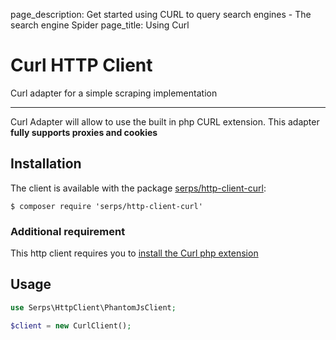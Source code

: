 page_description: Get started using CURL to query search engines - The search engine Spider
page_title: Using Curl

Curl HTTP Client
================

Curl adapter for a simple scraping implementation

---

Curl Adapter will allow to use the built in php CURL extension. This adapter **fully supports proxies and cookies**

Installation
------------

The client is available with the package 
[serps/http-client-curl](https://packagist.org/packages/serps/http-client-curl): 

``$ composer require 'serps/http-client-curl'``

### Additional requirement

This http client requires you to [install the Curl php extension](http://php.net/manual/fr/curl.installation.php)

## Usage

```php
use Serps\HttpClient\PhantomJsClient;

$client = new CurlClient();
```
